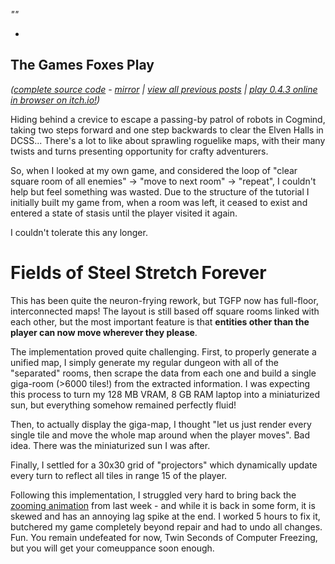 *""*

- 

## The Games Foxes Play
*([complete source code](https://github.com/Oneirical/The-Games-Foxes-Play) - [mirror](https://codeberg.org/Oneirical/The-Games-Foxes-Play) | [view all previous posts](https://github.com/Oneirical/The-Games-Foxes-Play/tree/main/design/Development%20Logs) | [play 0.4.3 online in browser on itch.io!](https://oneirical.itch.io/tgfp))*

Hiding behind a crevice to escape a passing-by patrol of robots in Cogmind, taking two steps forward and one step backwards to clear the Elven Halls in DCSS... There's a lot to like about sprawling roguelike maps, with their many twists and turns presenting opportunity for crafty adventurers.

So, when I looked at my own game, and considered the loop of "clear square room of all enemies" -> "move to next room" -> "repeat", I couldn't help but feel something was wasted. Due to the structure of the tutorial I initially built my game from, when a room was left, it ceased to exist and entered a state of stasis until the player visited it again. 

I couldn't tolerate this any longer.

# Fields of Steel Stretch Forever

This has been quite the neuron-frying rework, but TGFP now has full-floor, interconnected maps! The layout is still based off square rooms linked with each other, but the most important feature is that **entities other than the player can now move wherever they please**.

The implementation proved quite challenging. First, to properly generate a unified map, I simply generate my regular dungeon with all of the "separated" rooms, then scrape the data from each one and build a single giga-room (>6000 tiles!) from the extracted information. I was expecting this process to turn my 128 MB VRAM, 8 GB RAM laptop into a miniaturized sun, but everything somehow remained perfectly fluid!

Then, to actually display the giga-map, I thought "let us just render every single tile and move the whole map around when the player moves". Bad idea. There was the miniaturized sun I was after.

Finally, I settled for a 30x30 grid of "projectors" which dynamically update every turn to reflect all tiles in range 15 of the player.

Following this implementation, I struggled very hard to bring back the [zooming animation]() from last week - and while it is back in some form, it is skewed and has an annoying lag spike at the end. I worked 5 hours to fix it, butchered my game completely beyond repair and had to undo all changes. Fun. You remain undefeated for now, Twin Seconds of Computer Freezing, but you will get your comeuppance soon enough.